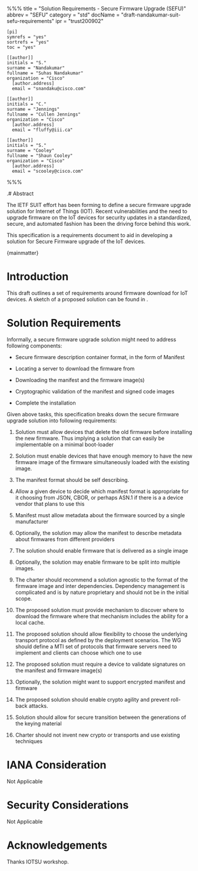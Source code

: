 %%%
    title = "Solution Requirements - Secure Firmware Upgrade (SEFU)"
    abbrev = "SEFU"
    category = "std"
    docName = "draft-nandakumar-suit-sefu-requirements"
    ipr = "trust200902"

    [pi]
    symrefs = "yes"
    sortrefs = "yes"
    toc = "yes"

    [[author]]
    initials = "S."
    surname = "Nandakumar"
    fullname = "Suhas Nandakumar"
    organization = "Cisco"
      [author.address]
      email = "snandaku@cisco.com"
    
    [[author]]
    initials = "C."
    surname = "Jennings"
    fullname = "Cullen Jennings"
    organization = "Cisco"
      [author.address]
      email = "fluffy@iii.ca"

    [[author]]
    initials = "S."
    surname = "Cooley"
    fullname = "Shaun Cooley"
    organization = "Cisco"
      [author.address]
      email = "scooley@cisco.com"


%%%

.# Abstract

The IETF SUIT effort has been forming to define a secure firmware 
upgrade solution for Internet of Things (IOT). Recent vulnerabilities
and the need to upgrade firmware on the IoT devices for security updates in
a standardized, secure, and automated fashion has been the driving 
force behind this work. 

This specification is a requirements document to aid in developing 
a solution for Secure Firmware upgrade of the IoT devices.

{mainmatter}

# Introduction

This draft outlines a set of requirements around firmware download for
IoT devices. A sketch of a proposed solution can be found in <TODO
add ref>. 


# Solution Requirements

Informally, a secure firmware upgrade solution might need to address
following components:

* Secure firmware description container format, in the form of Manifest

* Locating a server to download the firmware from

* Downloading the manifest and the firmware image(s)

* Cryptographic validation of the manifest and signed code images

* Complete the installation

Given above tasks, this specification breaks down the secure firmware
upgrade solution into following requirements:

1. Solution must allow devices that delete the old firmware before installing
the new firmware. Thus implying a solution that can easily be implementable
on a minimal boot-loader

1. Solution must enable devices that have enough memory to have the new firmware 
image of the firmware simultaneously loaded with the existing image.

1. The manifest format should be self describing.

1. Allow a given device to decide which manifest format is appropriate
for it choosing from JSON, CBOR, or perhaps ASN.1 if there is a a
device vendor that plans to use this

1. Manifest must allow metadata about the firmware sourced by a single
manufacturer

1. Optionally, the solution may allow the manifest to describe metadata
about firmwares from different providers

1. The solution should enable firmware that is delivered as a single image

1. Optionally, the solution may enable firmware to be split into multiple images.

1. The charter should recommend a solution agnostic to the format of the firmware image and inter dependencies. Dependency management is complicated and is by nature proprietary and should not be in the initial scope.

1. The proposed solution must provide mechanism to discover where to download the 
firmware where that mechanism includes the ability for a local cache.

1. The proposed solution should allow flexibility to choose the underlying transport 
protocol as defined by the deployment scenarios. The WG should define a MTI set of protocols that firmware servers need to implement and clients can choose which one to use
 
1. The proposed solution must require a device to validate signatures on the manifest
and firmware image(s)

1. Optionally, the solution might want to support encrypted manifest and firmware

1. The proposed solution should enable crypto agility and prevent roll-back attacks.

1. Solution should allow for secure transition between the generations of the keying material

1. Charter should not invent new crypto or transports and use existing techniques



# IANA Consideration 

Not Applicable 


# Security Considerations 

Not Applicable

# Acknowledgements 

Thanks IOTSU workshop.

